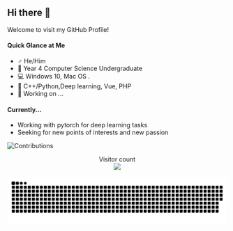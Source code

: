 ## Hi there 👋

Welcome to visit my GitHub Profile!

#### Quick Glance at Me

- ♂️ He/Him
- 🏫 Year 4 Computer Science Undergraduate
- 💻 Windows 10, Mac OS .
- 💓 C++/Python,Deep learning, Vue, PHP
- 🔭 Working on ...

#### Currently...
- Working with pytorch for deep learning tasks
- Seeking for new points of interests and new passion


![Contributions](https://github-readme-stats-nu-tan.vercel.app/api?show_icons=true&username=jackhexiangyu12&theme=tokyonight&count_private=true)


<p align="center"> 
  Visitor count<br>
  <img src="https://profile-counter.glitch.me/jackhexiangyu12/count.svg" />
</p>

<picture>
  <source media="(prefers-color-scheme: dark)" srcset="https://raw.githubusercontent.com/jackhexiangyu12/jackhexiangyu12/output/github-contribution-grid-snake-dark.svg">
  <source media="(prefers-color-scheme: light)" srcset="https://raw.githubusercontent.com/jackhexiangyu12/jackhexiangyu12/output/github-contribution-grid-snake.svg">
  <img alt="github contribution grid snake animation" src="https://raw.githubusercontent.com/jackhexiangyu12/jackhexiangyu12/output/github-contribution-grid-snake.svg">
</picture>

<!--
**SmartPolarBear/SmartPolarBear** is a ✨ _special_ ✨ repository because its `README.md` (this file) appears on your GitHub profile.

Here are some ideas to get you started:

- 🔭 I’m currently working on ...
- 🌱 I’m currently learning ...
- 👯 I’m looking to collaborate on ...
- 🤔 I’m looking for help with ...
- 💬 Ask me about ...
- 📫 How to reach me: ...
- 😄 Pronouns: ...
- ⚡ Fun fact: ...
-->
